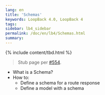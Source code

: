 ```yaml
---
lang: en
title: 'Schemas'
keywords: LoopBack 4.0, LoopBack 4
tags:
sidebar: lb4_sidebar
permalink: /doc/en/lb4/Schemas.html
summary:
---
```

{% include content/tbd.html %}

> Stub page per [#554](https://github.com/strongloop/loopback-next/issues/554).

- What is a Schema?
- How to:
  - Define a schema for a route response
  - Define a model with a schema
